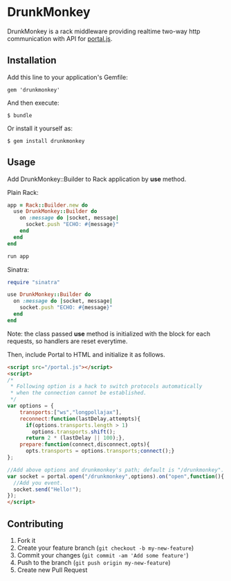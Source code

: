 # DrunkMonkey

DrunkMonkey is a rack middleware providing realtime two-way http communication with API for [portal.js](https://github.com/flowersinthesand/portal/ "Portal").


## Installation

Add this line to your application's Gemfile:

    gem 'drunkmonkey'

And then execute:

    $ bundle

Or install it yourself as:

    $ gem install drunkmonkey

## Usage

Add DrunkMonkey::Builder to Rack application by **use** method.


Plain Rack:
```ruby
app = Rack::Builder.new do
  use DrunkMonkey::Builder do
    on :message do |socket, message|
      socket.push "ECHO: #{message}"
    end
  end
end

run app
```

Sinatra:
```ruby
require "sinatra"

use DrunkMonkey::Builder do
  on :message do |socket, message|
    socket.push "ECHO: #{message}"
  end
end
```
Note: the class passed **use** method is initialized with the block for each requests, so handlers are reset everytime. 

Then, include Portal to HTML and initialize it as follows.

```html
<script src="/portal.js"></script>
<script>
/*
 * Following option is a hack to switch protocols automatically
 * when the connection cannot be established.
 */
var options = {
    transports:["ws","longpollajax"],
    reconnect:function(lastDelay,attempts){
      if(options.transports.length > 1)
        options.transports.shift();
      return 2 * (lastDelay || 100);},
    prepare:function(connect,disconnect,opts){
      opts.transports = options.transports;connect();}
};

//Add above options and drunkmonkey's path; default is "/drunkmonkey".
var socket = portal.open("/drunkmonkey",options).on("open",function(){
  //Add you event.
  socket.send("Hello!");
});
</script>
```


## Contributing

1. Fork it
2. Create your feature branch (`git checkout -b my-new-feature`)
3. Commit your changes (`git commit -am 'Add some feature'`)
4. Push to the branch (`git push origin my-new-feature`)
5. Create new Pull Request